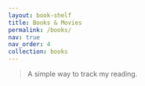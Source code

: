 ```yaml
---
layout: book-shelf
title: Books & Movies
permalink: /books/
nav: true
nav_order: 4
collection: books
---
```


> A simple way to track my reading.


